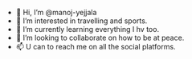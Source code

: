 - 👋 Hi, I’m @manoj-yejjala
- 👀 I’m interested in travelling and sports.
- 🌱 I’m currently learning everything I hv too.
- 💞️ I’m looking to collaborate on how to be at peace.
- 📫 U can to reach me on all the social platforms.

<!---
manoj-yejjala/manoj-yejjala is a ✨ special ✨ repository because its `README.md` (this file) appears on your GitHub profile.
You can click the Preview link to take a look at your changes.
--->
